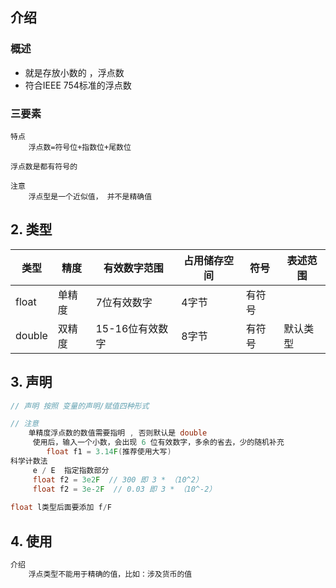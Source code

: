 



## 介绍

### 概述

* 就是存放小数的 ，浮点数
* 符合IEEE 754标准的浮点数

### 三要素

```
特点
	浮点数=符号位+指数位+尾数位

浮点数是都有符号的

注意
	浮点型是一个近似值， 并不是精确值
```



## 2. 类型

| 类型   | 精度   | 有效数字范围    | 占用储存空间 | 符号   | 表述范围 |
| ------ | ------ | --------------- | ------------ | ------ | -------- |
| float  | 单精度 | 7位有效数字     | 4字节        | 有符号 |          |
| double | 双精度 | 15-16位有效数字 | 8字节        | 有符号 | 默认类型 |



## 3. 声明

```c++
// 声明 按照 变量的声明/赋值四种形式

// 注意
	单精度浮点数的数值需要指明 , 否则默认是 double
     使用后，输入一个小数，会出现 6 位有效数字，多余的省去，少的随机补充
		float f1 = 3.14F(推荐使用大写)
科学计数法
     e / E  指定指数部分
     float f2 = 3e2F  // 300 即 3 * （10^2）
     float f2 = 3e-2F  // 0.03 即 3 * （10^-2）
     	
float l类型后面要添加 f/F
```

## 4. 使用

```java
介绍
    浮点类型不能用于精确的值，比如：涉及货币的值
```




